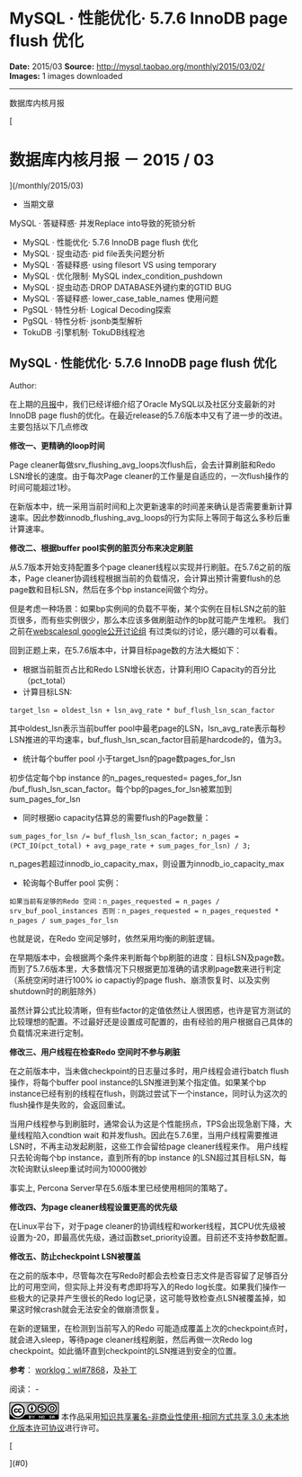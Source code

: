 # MySQL · 性能优化· 5.7.6 InnoDB page flush 优化

**Date:** 2015/03
**Source:** http://mysql.taobao.org/monthly/2015/03/02/
**Images:** 1 images downloaded

---

数据库内核月报

 [
 # 数据库内核月报 － 2015 / 03
 ](/monthly/2015/03)

 * 当期文章

 MySQL · 答疑释惑· 并发Replace into导致的死锁分析
* MySQL · 性能优化· 5.7.6 InnoDB page flush 优化
* MySQL · 捉虫动态· pid file丢失问题分析
* MySQL · 答疑释惑· using filesort VS using temporary
* MySQL · 优化限制· MySQL index_condition_pushdown
* MySQL · 捉虫动态·DROP DATABASE外键约束的GTID BUG
* MySQL · 答疑释惑· lower_case_table_names 使用问题
* PgSQL · 特性分析· Logical Decoding探索
* PgSQL · 特性分析· jsonb类型解析
* TokuDB ·引擎机制· TokuDB线程池

 ## MySQL · 性能优化· 5.7.6 InnoDB page flush 优化 
 Author: 

 在上期的[月报](http://mysql.taobao.org/index.php?title=MySQL%E5%86%85%E6%A0%B8%E6%9C%88%E6%8A%A5_2015.02)中，我们已经详细介绍了Oracle MySQL以及社区分支最新的对InnoDB page flush的优化。在最近release的5.7.6版本中又有了进一步的改进。主要包括以下几点修改

**修改一、更精确的loop时间**

Page cleaner每做srv_flushing_avg_loops次flush后，会去计算刷脏和Redo LSN增长的速度。由于每次Page cleaner的工作量是自适应的，一次flush操作的时间可能超过1秒。

在新版本中，统一采用当前时间和上次更新速率的时间差来确认是否需要重新计算速率。因此参数innodb_flushing_avg_loops的行为实际上等同于每这么多秒后重计算速率。

**修改二、根据buffer pool实例的脏页分布来决定刷脏**

从5.7版本开始支持配置多个page cleaner线程以实现并行刷脏。在5.7.6之前的版本，Page cleaner协调线程根据当前的负载情况，会计算出预计需要flush的总page数和目标LSN，然后在多个bp instance间做个均分。

但是考虑一种场景：如果bp实例间的负载不平衡，某个实例在目标LSN之前的脏页很多，而有些实例很少，那么本应该多做刷脏动作的bp就可能产生堆积。 我们之前在[webscalesql google公开讨论组](https://groups.google.com/forum/#!topic/webscalesql/bs6mFnrm-0A) 有过类似的讨论，感兴趣的可以看看。

回到正题上来，在5.7.6版本中，计算目标page数的方法大概如下：

* 根据当前脏页占比和Redo LSN增长状态，计算利用IO Capacity的百分比（pct_total）
* 计算目标LSN:

`target_lsn = oldest_lsn + lsn_avg_rate * buf_flush_lsn_scan_factor
`

其中oldest_lsn表示当前buffer pool中最老page的LSN，lsn_avg_rate表示每秒LSN推进的平均速率，buf_flush_lsn_scan_factor目前是hardcode的，值为3。

* 统计每个buffer pool 小于target_lsn的page数pages_for_lsn

初步估定每个bp instance 的n_pages_requested= pages_for_lsn /buf_flush_lsn_scan_factor。每个bp的pages_for_lsn被累加到sum_pages_for_lsn

* 同时根据io capacity估算总的需要flush的Page数量：

`sum_pages_for_lsn /= buf_flush_lsn_scan_factor;
n_pages = (PCT_IO(pct_total) + avg_page_rate + sum_pages_for_lsn) / 3;
`

n_pages若超过innodb_io_capacity_max，则设置为innodb_io_capacity_max

* 轮询每个Buffer pool 实例：

`如果当前有足够的Redo 空间：n_pages_requested = n_pages / srv_buf_pool_instances
否则：n_pages_requested = n_pages_requested * n_pages / sum_pages_for_lsn
`

也就是说，在Redo 空间足够时，依然采用均衡的刷脏逻辑。

在早期版本中，会根据两个条件来判断每个bp刷脏的进度：目标LSN及page数。而到了5.7.6版本里，大多数情况下只根据更加准确的请求刷page数来进行判定 （系统空闲时进行100% io capactiy的page flush、崩溃恢复时、以及实例shutdown时的刷脏除外）

虽然计算公式比较清晰，但有些factor的定值依然让人很困惑，也许是官方测试的比较理想的配置。不过最好还是设置成可配置的，由有经验的用户根据自己具体的负载情况来进行定制。

**修改三、用户线程在检查Redo 空间时不参与刷脏**

在之前版本中，当未做checkpoint的日志量过多时，用户线程会进行batch flush操作，将每个buffer pool instance的LSN推进到某个指定值。如果某个bp instance已经有别的线程在flush，则跳过尝试下一个instance，同时认为这次的flush操作是失败的，会返回重试。

当用户线程参与到刷脏时，通常会认为这是个性能拐点，TPS会出现急剧下降，大量线程陷入condtion wait 和并发flush。因此在5.7.6里，当用户线程需要推进LSN时，不再主动发起刷脏，这些工作会留给page cleaner线程来作。 用户线程只去轮询每个bp instance，直到所有的bp instance 的LSN超过其目标LSN，每次轮询默认sleep重试时间为10000微妙

事实上, Percona Server早在5.6版本里已经使用相同的策略了。

**修改四、为page cleaner线程设置更高的优先级**

在Linux平台下，对于page cleaner的协调线程和worker线程，其CPU优先级被设置为-20，即最高优先级，通过函数set_priority设置。目前还不支持参数配置。

**修改五、防止checkpoint LSN被覆盖**

在之前的版本中，尽管每次在写Redo时都会去检查日志文件是否容留了足够百分比的可用空间，但实际上并没有考虑即将写入的Redo log长度。如果我们操作一些极大的记录并产生很长的Redo log记录，这可能导致检查点LSN被覆盖掉，如果这时候crash就会无法安全的做崩溃恢复。

在新的逻辑里，在检测到当前写入的Redo 可能造成覆盖上次的checkpoint点时，就会进入sleep，等待page cleaner线程刷脏，然后再做一次Redo log checkpoint。如此循环直到checkpoint的LSN推进到安全的位置。

**参考**： [worklog：wl#7868](http://dev.mysql.com/worklog/task/?id=7868)，及[补丁](https://github.com/zhaiwx1987/mysql-server/commit/6ca9b51d2f749b10b9de3fcf3c0b15a056a4df1c)

 阅读： - 

[![知识共享许可协议](.img/8232d49bd3e9_88x31.png)](http://creativecommons.org/licenses/by-nc-sa/3.0/)
本作品采用[知识共享署名-非商业性使用-相同方式共享 3.0 未本地化版本许可协议](http://creativecommons.org/licenses/by-nc-sa/3.0/)进行许可。

 [

 ](#0)